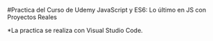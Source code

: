 #Practica del Curso de Udemy JavaScript y ES6: Lo último en JS con Proyectos Reales


*La practica se realiza con Visual Studio Code.
